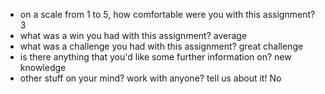 - on a scale from 1 to 5, how comfortable were you with this assignment? 3
- what was a win you had with this assignment? average
- what was a challenge you had with this assignment? great challenge
- is there anything that you'd like some further information on? new knowledge
- other stuff on your mind? work with anyone? tell us about it! No
